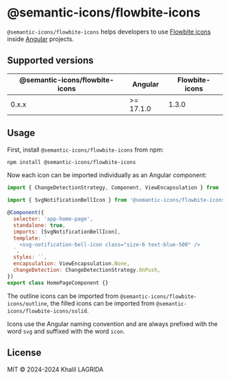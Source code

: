 # @semantic-icons/flowbite-icons

`@semantic-icons/flowbite-icons` helps developers to use [Flowbite icons](https://flowbite.com/icons) inside [Angular](https://angular.dev) projects.

## Supported versions

| @semantic-icons/flowbite-icons | Angular   | Flowbite-icons |
| ------------------------------ | --------- | -------------- |
| 0.x.x                          | >= 17.1.0 | 1.3.0          |

## Usage

First, install `@semantic-icons/flowbite-icons` from npm:

```sh
npm install @semantic-icons/flowbite-icons
```

Now each icon can be imported individually as an Angular component:

```js
import { ChangeDetectionStrategy, Component, ViewEncapsulation } from '@angular/core';

import { SvgNotificationBellIcon } from '@semantic-icons/flowbite-icons/solid';

@Component({
  selector: 'app-home-page',
  standalone: true,
  imports: [SvgNotificationBellIcon],
  template: `
    <svg-notification-bell-icon class="size-6 text-blue-500" />
  `,
  styles: ``,
  encapsulation: ViewEncapsulation.None,
  changeDetection: ChangeDetectionStrategy.OnPush,
})
export class HomePageComponent {}
```

The outline icons can be imported from `@semantic-icons/flowbite-icons/outline`, the filled icons can be imported from `@semantic-icons/flowbite-icons/solid`.

Icons use the Angular naming convention and are always prefixed with the word `svg` and suffixed with the word `icon`.

## License

MIT © 2024-2024 Khalil LAGRIDA
